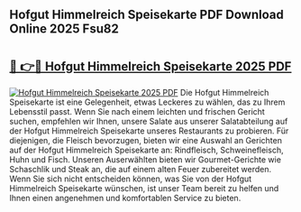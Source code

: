 ## Hofgut Himmelreich Speisekarte PDF Download Online 2025 Fsu82

# <h2><a href="http://gccvkw.nevu.top/?p=Hofgut+Himmelreich+Speisekarte">🔗 👉🔴 Hofgut Himmelreich Speisekarte 2025 PDF</a></h2>

[![Hofgut Himmelreich Speisekarte 2025 PDF](https://i.imgur.com/dBaPXMq.png)](http://gccvkw.nevu.top/?p=Hofgut+Himmelreich+Speisekarte)
Die Hofgut Himmelreich Speisekarte ist eine Gelegenheit, etwas Leckeres zu wählen, das zu Ihrem Lebensstil passt. Wenn Sie nach einem leichten und frischen Gericht suchen, empfehlen wir Ihnen, unsere Salate aus unserer Salatabteilung auf der Hofgut Himmelreich Speisekarte unseres Restaurants zu probieren. Für diejenigen, die Fleisch bevorzugen, bieten wir eine Auswahl an Gerichten auf der Hofgut Himmelreich Speisekarte an: Rindfleisch, Schweinefleisch, Huhn und Fisch. Unseren Auserwählten bieten wir Gourmet-Gerichte wie Schaschlik und Steak an, die auf einem alten Feuer zubereitet werden. Wenn Sie sich nicht entscheiden können, was Sie von der Hofgut Himmelreich Speisekarte wünschen, ist unser Team bereit zu helfen und Ihnen einen angenehmen und komfortablen Service zu bieten.
